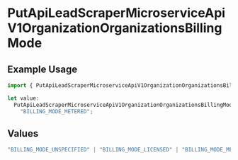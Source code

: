 # PutApiLeadScraperMicroserviceApiV1OrganizationOrganizationsBillingMode

## Example Usage

```typescript
import { PutApiLeadScraperMicroserviceApiV1OrganizationOrganizationsBillingMode } from "oppulence-backend-sdk/models/operations";

let value:
  PutApiLeadScraperMicroserviceApiV1OrganizationOrganizationsBillingMode =
    "BILLING_MODE_METERED";
```

## Values

```typescript
"BILLING_MODE_UNSPECIFIED" | "BILLING_MODE_LICENSED" | "BILLING_MODE_METERED" | "BILLING_MODE_HYBRID"
```